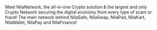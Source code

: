 Meet NilaNetwork, the all-in-one Crypto solution & the largest and only Crypto Network securing the digital economy from every type of scam or fraud! The main network behind NilaSafe, NilaSwap, NilaPad, NilaKart, NilaWallet, NilaPay and NilaFinance!
